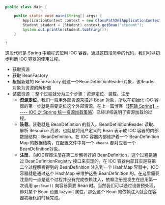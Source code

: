 ```java
public class Main {

    public static void main(String[] args) {
        ApplicationContext context = new ClassPathXmlApplicationContext("application.xml");
        Student student = (Student) context.getBean("student");
        System.out.println(student.toString());
    }

}
```

这段代码是 Spring 中编程式使用 IOC 容器，通过这四段简单的代码，我们可以初步判断 IOC 容器的使用过程。

- 获取资源
- 获取 BeanFactory
- 根据新建的 BeanFactory 创建一个BeanDefinitionReader对象，该Reader 对象为资源的解析器
- 装载资源 ：整个过程就分为三个步骤：资源定位、装载、注册
  - **资源定位**。我们一般用外部资源来描述 Bean 对象，所以在初始化 IOC 容器的第一步就是需要定位这个外部资源。在上一篇博客（[【死磕 Spring】----- IOC 之 Spring 统一资源加载策略](http://cmsblogs.com/?p=2656)）已经详细说明了资源加载的过程。
  - **装载**。装载就是 BeanDefinition 的载入。BeanDefinitionReader 读取、解析 Resource 资源，也就是将用户定义的 Bean 表示成 IOC 容器的内部数据结构：BeanDefinition。在 IOC 容器内部维护着一个 BeanDefinition Map 的数据结构，在配置文件中每一个 `<bean>` 都对应着一个BeanDefinition对象。
  - **注册**。向IOC容器注册在第二步解析好的 BeanDefinition，这个过程是通过 BeanDefinitionRegistry 接口来实现的。在 IOC 容器内部其实是将第二个过程解析得到的 BeanDefinition 注入到一个 HashMap 容器中，IOC 容器就是通过这个 HashMap 来维护这些 BeanDefinition 的。在这里需要注意的一点是这个过程并没有完成依赖注入，依赖注册是发生在应用第一次调用 `getBean()` 向容器索要 Bean 时。当然我们可以通过设置预处理，即对某个 Bean 设置 lazyinit 属性，那么这个 Bean 的依赖注入就会在容器初始化的时候完成。

